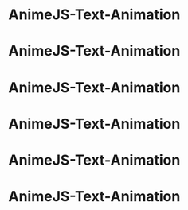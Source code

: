 # AnimeJS-Text-Animation
# AnimeJS-Text-Animation
# AnimeJS-Text-Animation
# AnimeJS-Text-Animation
# AnimeJS-Text-Animation
# AnimeJS-Text-Animation
